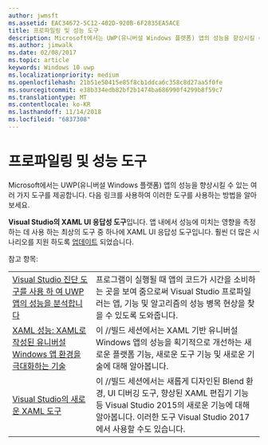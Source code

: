 ```yaml
---
author: jwmsft
ms.assetid: EAC34672-5C12-402D-920B-6F2835EA5ACE
title: 프로파일링 및 성능 도구
description: Microsoft에서는 UWP(유니버설 Windows 플랫폼) 앱의 성능을 향상시킬 수 있는 여러 가지 도구를 제공합니다.
ms.author: jimwalk
ms.date: 02/08/2017
ms.topic: article
keywords: Windows 10 uwp
ms.localizationpriority: medium
ms.openlocfilehash: 21b51e50415e85f8cb1ddca6c358c8d27aa5f0fe
ms.sourcegitcommit: e38b334edb82bf2b1474ba686990f4299b8f59c7
ms.translationtype: MT
ms.contentlocale: ko-KR
ms.lasthandoff: 11/14/2018
ms.locfileid: "6837308"
---
```

# <a name="tools-for-profiling-and-performance"></a>프로파일링 및 성능 도구


Microsoft에서는 UWP(유니버설 Windows 플랫폼) 앱의 성능을 향상시킬 수 있는 여러 가지 도구를 제공합니다. 다음 링크를 사용하여 이러한 도구를 사용하는 방법을 알아보세요.

**Visual Studio의 XAML UI 응답성 도구**입니다. 앱 내에서 성능에 미치는 영향을 측정 하는 데 사용 하는 최상의 도구 중 하나에 XAML UI 응답성 도구입니다. 훨씬 더 많은 시나리오를 지원 하도록 [업데이트](http://blogs.msdn.com/b/wpf/archive/2015/01/14/new-ui-performance-analysis-tool-for-wpf-applications.aspx) 되었습니다.

참고 항목:

|           |             |
|-----------|-------------|
| [Visual Studio 진단 도구를 사용 하 여 UWP 앱의 성능을 분석합니다](https://msdn.microsoft.com/library/windows/apps/xaml/hh696636.aspx) | 프로그램이 실행될 때 앱의 코드가 시간을 소비하는 곳을 보여 줌으로써 Visual Studio 프로파일러는 앱, 기능 및 알고리즘의 성능 병목 현상을 찾을 수 있도록 도와줍니다. |
| [XAML 성능: XAML로 작성된 유니버설 Windows 앱 환경을 극대화하는 기술](https://channel9.msdn.com/Events/Build/2015/3-698) | 이 //빌드 세션에서는 XAML 기반 유니버설 Windows 앱의 성능을 획기적으로 개선하는 새로운 플랫폼 기능, 새로운 도구 기능 및 새로운 기술에 대해 알아봅니다. |
| [Visual Studio의 새로운 XAML 도구](https://channel9.msdn.com/Events/Build/2015/2-697) | 이 //빌드 세션에서는 새롭게 디자인된 Blend 환경, UI 디버깅 도구, 향상된 XAML 편집기 기능 등 Visual Studio 2015의 새로운 기능에 대해 알아봅니다. 이러한 도구 Visual Studio 2017에서 사용할 수도 있습니다. |
